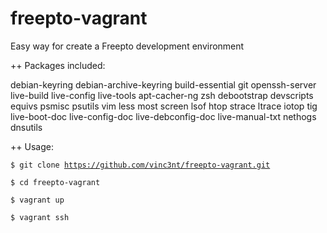 freepto-vagrant
===============

Easy way for create a Freepto development environment

++ Packages included:

debian-keyring
debian-archive-keyring
build-essential
git
openssh-server
live-build
live-config
live-tools
apt-cacher-ng
zsh
debootstrap
devscripts
equivs
psmisc
psutils
vim
less
most
screen
lsof
htop
strace
ltrace
iotop
tig
live-boot-doc
live-config-doc
live-debconfig-doc
live-manual-txt
nethogs
dnsutils

++ Usage:

<code>$ git clone https://github.com/vinc3nt/freepto-vagrant.git</code>

<code>$ cd freepto-vagrant</code>

<code>$ vagrant up</code>

<code>$ vagrant ssh</code>
